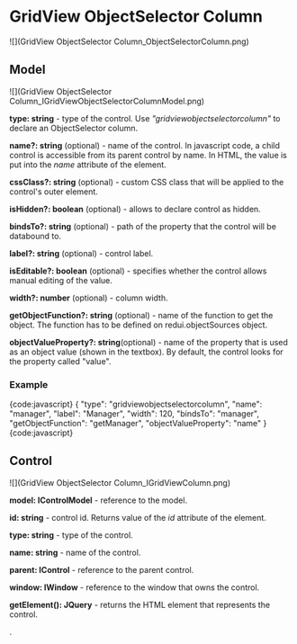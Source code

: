 # GridView ObjectSelector Column

![](GridView ObjectSelector Column_ObjectSelectorColumn.png)

## Model

![](GridView ObjectSelector Column_IGridViewObjectSelectorColumnModel.png)

**type: string** - type of the control. Use _"gridviewobjectselectorcolumn"_ to declare an ObjectSelector column.

**name?: string** (optional) - name of the control. In javascript code, a child control is accessible from its parent control by name. In HTML, the value is put into the _name_ attribute of the element.

**cssClass?: string** (optional) - custom CSS class that will be applied to the control's outer element.

**isHidden?: boolean** (optional) - allows to declare control as hidden.

**bindsTo?: string** (optional) - path of the property that the control will be databound to.

**label?: string** (optional) - control label.

**isEditable?: boolean** (optional) - specifies whether the control allows manual editing of the value.

**width?: number** (optional) - column width.

**getObjectFunction?: string** (optional) - name of the function to get the object. The function has to be defined on redui.objectSources object.

**objectValueProperty?: string**(optional) - name of the property that is used as an object value (shown in the textbox). By default, the control looks for the property called "value".

### Example

{code:javascript}
{
	"type": "gridviewobjectselectorcolumn",
	"name": "manager",
	"label": "Manager",
	"width": 120,
	"bindsTo": "manager",
	"getObjectFunction": "getManager",
	"objectValueProperty": "name"
}
{code:javascript}

## Control

![](GridView ObjectSelector Column_IGridViewColumn.png)

**model: IControlModel** - reference to the model.

**id: string** - control id. Returns value of the _id_ attribute of the element.

**type: string** - type of the control.

**name: string** - name of the control.

**parent: IControl** - reference to the parent control.

**window: IWindow** - reference to the window that owns the control.

**getElement(): JQuery** - returns the HTML element that represents the control.


.